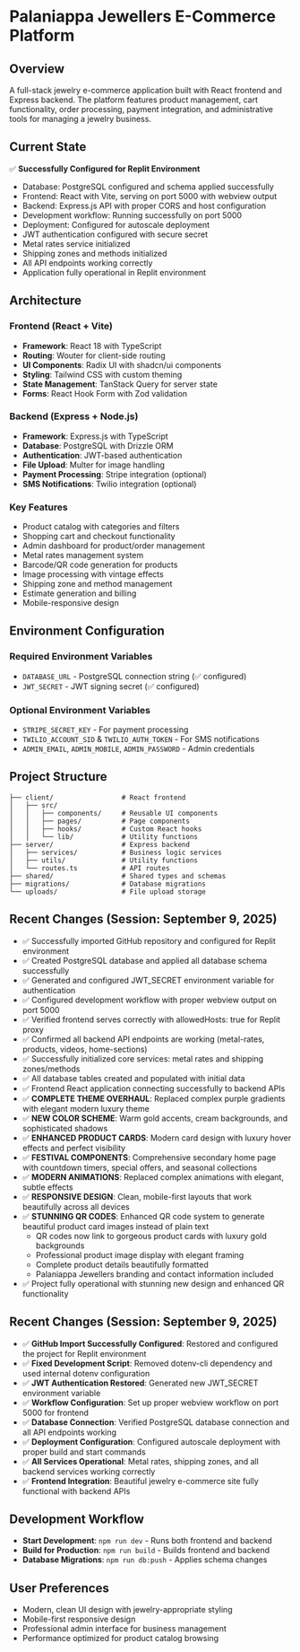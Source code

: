 # Palaniappa Jewellers E-Commerce Platform

## Overview
A full-stack jewelry e-commerce application built with React frontend and Express backend. The platform features product management, cart functionality, order processing, payment integration, and administrative tools for managing a jewelry business.

## Current State
✅ **Successfully Configured for Replit Environment**
- Database: PostgreSQL configured and schema applied successfully
- Frontend: React with Vite, serving on port 5000 with webview output  
- Backend: Express.js API with proper CORS and host configuration
- Development workflow: Running successfully on port 5000
- Deployment: Configured for autoscale deployment
- JWT authentication configured with secure secret
- Metal rates service initialized
- Shipping zones and methods initialized
- All API endpoints working correctly
- Application fully operational in Replit environment

## Architecture

### Frontend (React + Vite)
- **Framework**: React 18 with TypeScript
- **Routing**: Wouter for client-side routing
- **UI Components**: Radix UI with shadcn/ui components
- **Styling**: Tailwind CSS with custom theming
- **State Management**: TanStack Query for server state
- **Forms**: React Hook Form with Zod validation

### Backend (Express + Node.js)
- **Framework**: Express.js with TypeScript
- **Database**: PostgreSQL with Drizzle ORM
- **Authentication**: JWT-based authentication
- **File Upload**: Multer for image handling
- **Payment Processing**: Stripe integration (optional)
- **SMS Notifications**: Twilio integration (optional)

### Key Features
- Product catalog with categories and filters
- Shopping cart and checkout functionality
- Admin dashboard for product/order management
- Metal rates management system
- Barcode/QR code generation for products
- Image processing with vintage effects
- Shipping zone and method management
- Estimate generation and billing
- Mobile-responsive design

## Environment Configuration

### Required Environment Variables
- `DATABASE_URL` - PostgreSQL connection string (✅ configured)
- `JWT_SECRET` - JWT signing secret (✅ configured)

### Optional Environment Variables
- `STRIPE_SECRET_KEY` - For payment processing
- `TWILIO_ACCOUNT_SID` & `TWILIO_AUTH_TOKEN` - For SMS notifications
- `ADMIN_EMAIL`, `ADMIN_MOBILE`, `ADMIN_PASSWORD` - Admin credentials

## Project Structure
```
├── client/                 # React frontend
│   ├── src/
│   │   ├── components/     # Reusable UI components
│   │   ├── pages/          # Page components
│   │   ├── hooks/          # Custom React hooks
│   │   └── lib/            # Utility functions
├── server/                 # Express backend
│   ├── services/           # Business logic services
│   ├── utils/              # Utility functions
│   └── routes.ts           # API routes
├── shared/                 # Shared types and schemas
├── migrations/             # Database migrations
└── uploads/                # File upload storage
```

## Recent Changes (Session: September 9, 2025)
- ✅ Successfully imported GitHub repository and configured for Replit environment
- ✅ Created PostgreSQL database and applied all database schema successfully
- ✅ Generated and configured JWT_SECRET environment variable for authentication
- ✅ Configured development workflow with proper webview output on port 5000
- ✅ Verified frontend serves correctly with allowedHosts: true for Replit proxy
- ✅ Confirmed all backend API endpoints are working (metal-rates, products, videos, home-sections)
- ✅ Successfully initialized core services: metal rates and shipping zones/methods
- ✅ All database tables created and populated with initial data
- ✅ Frontend React application connecting successfully to backend APIs
- ✅ **COMPLETE THEME OVERHAUL**: Replaced complex purple gradients with elegant modern luxury theme
- ✅ **NEW COLOR SCHEME**: Warm gold accents, cream backgrounds, and sophisticated shadows
- ✅ **ENHANCED PRODUCT CARDS**: Modern card design with luxury hover effects and perfect visibility
- ✅ **FESTIVAL COMPONENTS**: Comprehensive secondary home page with countdown timers, special offers, and seasonal collections
- ✅ **MODERN ANIMATIONS**: Replaced complex animations with elegant, subtle effects
- ✅ **RESPONSIVE DESIGN**: Clean, mobile-first layouts that work beautifully across all devices
- ✅ **STUNNING QR CODES**: Enhanced QR code system to generate beautiful product card images instead of plain text
  - QR codes now link to gorgeous product cards with luxury gold backgrounds
  - Professional product image display with elegant framing
  - Complete product details beautifully formatted
  - Palaniappa Jewellers branding and contact information included
- ✅ Project fully operational with stunning new design and enhanced QR functionality

## Recent Changes (Session: September 9, 2025)
- ✅ **GitHub Import Successfully Configured**: Restored and configured the project for Replit environment
- ✅ **Fixed Development Script**: Removed dotenv-cli dependency and used internal dotenv configuration
- ✅ **JWT Authentication Restored**: Generated new JWT_SECRET environment variable
- ✅ **Workflow Configuration**: Set up proper webview workflow on port 5000 for frontend
- ✅ **Database Connection**: Verified PostgreSQL database connection and all API endpoints working
- ✅ **Deployment Configuration**: Configured autoscale deployment with proper build and start commands
- ✅ **All Services Operational**: Metal rates, shipping zones, and all backend services working correctly
- ✅ **Frontend Integration**: Beautiful jewelry e-commerce site fully functional with backend APIs

## Development Workflow
- **Start Development**: `npm run dev` - Runs both frontend and backend
- **Build for Production**: `npm run build` - Builds frontend and backend
- **Database Migrations**: `npm run db:push` - Applies schema changes

## User Preferences
- Modern, clean UI design with jewelry-appropriate styling
- Mobile-first responsive design
- Professional admin interface for business management
- Performance optimized for product catalog browsing